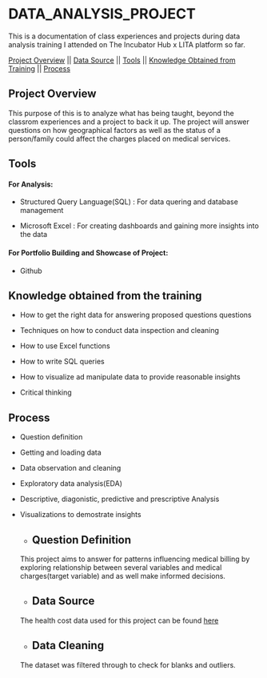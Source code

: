 # DATA_ANALYSIS_PROJECT

This is a documentation of class experiences and projects during data analysis training I attended on The Incubator Hub x LITA platform so far.

[Project Overview](#project-overview)   ||
[Data Source](#data-source)    ||
[Tools](#tools)   ||
[Knowledge Obtained from Training](#knowledge-obtained-from-the-training)   ||
[Process](#process)

## Project Overview

This purpose of this is to analyze what has being taught, beyond the classrom experiences and a project to back it up.
The project will answer questions on how geographical factors as well as the status of a person/family could affect the charges placed on medical services.

## Tools

#### For Analysis:

 - Structured Query Language(SQL) : For data quering and database management

 - Microsoft Excel : For creating dashboards and gaining more insights into the data

#### For Portfolio Building and Showcase of Project:

 - Github

## Knowledge obtained from the training

- How to get the right data for answering proposed questions questions

- Techniques on how to conduct data inspection and cleaning

- How to use Excel functions

- How to write SQL queries

- How to visualize ad manipulate data to provide reasonable insights

- Critical thinking


## Process

- Question definition
- Getting and loading data
- Data observation and cleaning
- Exploratory data analysis(EDA)
- Descriptive, diagonistic, predictive and prescriptive Analysis
- Visualizations to demostrate insights

  - ## Question Definition
  This project aims to answer for patterns influencing medical billing by exploring relationship between several variables and medical charges(target variable) and as well make informed decisions.
  
  - ## Data Source
  The health cost data used for this project can be found [here](https://www.kaggle.com/datasets)

  - ## Data Cleaning
  The dataset was filtered through to check for blanks and outliers.

  

